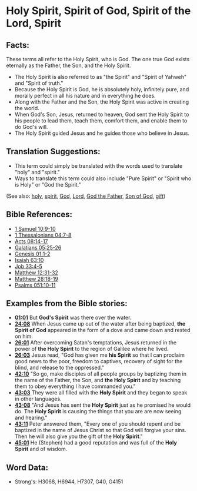 # Holy Spirit, Spirit of God, Spirit of the Lord, Spirit #

## Facts: ##

These terms all refer to the Holy Spirit, who is God. The one true God exists eternally as the Father, the Son, and the Holy Spirit.

* The Holy Spirit is also referred to as "the Spirit" and "Spirit of Yahweh" and "Spirit of truth."
* Because the Holy Spirit is God, he is absolutely holy, infinitely pure, and morally perfect in all his nature and in everything he does.
* Along with the Father and the Son, the Holy Spirit was active in creating the world.
* When God's Son, Jesus, returned to heaven, God sent the Holy Spirit to his people to lead them, teach them, comfort them, and enable them to do God's will.
* The Holy Spirit guided Jesus and he guides those who believe in Jesus.

## Translation Suggestions: ##

* This term could simply be translated with the words used to translate "holy" and "spirit."
* Ways to translate this term could also include "Pure Spirit" or "Spirit who is Holy" or "God the Spirit."

(See also: [holy](../kt/holy.md), [spirit](../kt/spirit.md), [God](../kt/god.md), [Lord](../kt/lord.md), [God the Father](../kt/godthefather.md), [Son of God](../kt/sonofgod.md), [gift](../kt/gift.md))

## Bible References: ##

* [1 Samuel 10:9-10](rc://en/tn/help/1sa/10/09)
* [1 Thessalonians 04:7-8](rc://en/tn/help/1th/04/07)
* [Acts 08:14-17](rc://en/tn/help/act/08/14)
* [Galatians 05:25-26](rc://en/tn/help/gal/05/25)
* [Genesis 01:1-2](rc://en/tn/help/gen/01/01)
* [Isaiah 63:10](rc://en/tn/help/isa/63/10)
* [Job 33:4-5](rc://en/tn/help/job/33/04)
* [Matthew 12:31-32](rc://en/tn/help/mat/12/31)
* [Matthew 28:18-19](rc://en/tn/help/mat/28/18)
* [Psalms 051:10-11](rc://en/tn/help/psa/051/010)

## Examples from the Bible stories: ##

* __[01:01](rc://en/tn/help/obs/01/01)__ But __God's Spirit__  was there over the water.
* __[24:08](rc://en/tn/help/obs/24/08)__ When Jesus came up out of the water after being baptized, __the Spirit of God__  appeared in the form of a dove and came down and rested on him.
* __[26:01](rc://en/tn/help/obs/26/01)__ After overcoming Satan's temptations, Jesus returned in the power of __the Holy Spirit__  to the region of Galilee where he lived.
* __[26:03](rc://en/tn/help/obs/26/03)__ Jesus read, "God has given me __his Spirit__  so that I can proclaim good news to the poor, freedom to captives, recovery of sight for the blind, and release to the oppressed."
* __[42:10](rc://en/tn/help/obs/42/10)__ "So go, make disciples of all people groups by baptizing them in the name of the Father, the Son, and __the Holy Spirit__  and by teaching them to obey everything I have commanded you."
* __[43:03](rc://en/tn/help/obs/43/03)__ They were all filled with the __Holy Spirit__  and they began to speak in other languages.
* __[43:08](rc://en/tn/help/obs/43/08)__ "And Jesus has sent the __Holy Spirit__  just as he promised he would do. The __Holy Spirit__  is causing the things that you are are now seeing and hearing."
* __[43:11](rc://en/tn/help/obs/43/11)__ Peter answered them, "Every one of you should repent and be baptized in the name of Jesus Christ so that God will forgive your sins. Then he will also give you the gift of the __Holy Spirit__."
* __[45:01](rc://en/tn/help/obs/45/01)__ He (Stephen) had a good reputation and was full of the __Holy Spirit__  and of wisdom.

## Word Data: ##

* Strong's: H3068, H6944, H7307, G40, G4151
